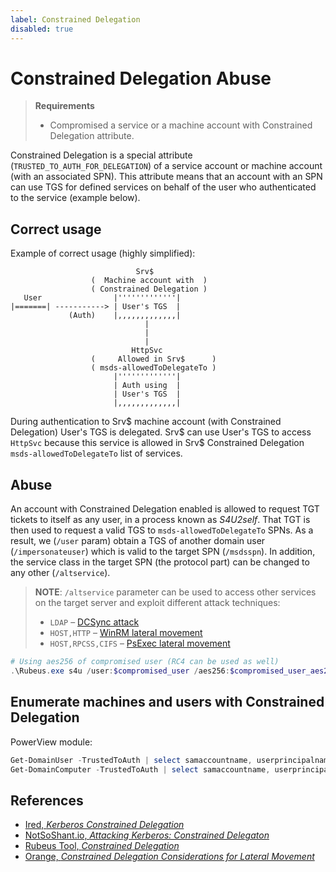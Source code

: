 ```yaml
---
label: Constrained Delegation
disabled: true
---
```


# Constrained Delegation Abuse

> **Requirements**
>
> * Compromised a service or a machine account with Constrained Delegation attribute.

Constrained Delegation is a special attribute (`TRUSTED_TO_AUTH_FOR_DELEGATION`) of a service account or machine account (with an associated SPN). This attribute means that an account with an SPN can use TGS for defined services on behalf of the user who authenticated to the service (example below).

## Correct usage

Example of correct usage (highly simplified):

```plaintext
                            Srv$
                  (  Machine account with  )
                  ( Constrained Delegation )
   User                |'''''''''''''|
|=======| -----------> | User's TGS  |
             (Auth)    |,,,,,,,,,,,,,|
                              |
                              |
                              |
                           HttpSvc
                  (     Allowed in Srv$      )
                  ( msds-allowedToDelegateTo ) 
                       |'''''''''''''|
                       | Auth using  |
                       | User's TGS  |
                       |,,,,,,,,,,,,,|
```

During authentication to Srv$ machine account (with Constrained Delegation) User's TGS is delegated. Srv$ can use User's TGS to access `HttpSvc` because this service is allowed in Srv$ Constrained Delegation `msds-allowedToDelegateTo` list of services.

## Abuse

An account with Constrained Delegation enabled is allowed to request TGT tickets to itself as any user, in a process known as _S4U2self_. That TGT is then used to request a valid TGS to `msds-allowedToDelegateTo` SPNs. As a result, we (`/user` param) obtain a TGS of another domain user (`/impersonateuser`) which is valid to the target SPN (`/msdsspn`). In addition, the service class in the target SPN (the protocol part) can be changed to any other (`/altservice`).

> **NOTE**: `/altservice` parameter can be used to access other services on the target server and exploit different attack techniques:
>
> * `LDAP` – [DCSync attack](/windows-domain-privesc/from-dc)
> * `HOST,HTTP` – [WinRM lateral movement](/windows-lateral-movement/winrm)
> * `HOST,RPCSS,CIFS` – [PsExec lateral movement](/windows-lateral-movement/)  

```powershell
# Using aes256 of compromised user (RC4 can be used as well)
.\Rubeus.exe s4u /user:$compromised_user /aes256:$compromised_user_aes256 /impersonateuser:$domain_user_to_impersonate /msdsspn:$legit_spn_from_msds_list /altservice:$alternative_service_class
```

## Enumerate machines and users with Constrained Delegation

PowerView module:

```powershell
Get-DomainUser -TrustedToAuth | select samaccountname, userprincipalname, msds-allowedtodelegateto
Get-DomainComputer -TrustedToAuth | select samaccountname, userprincipalname, msds-allowedtodelegateto
```

## References

* [Ired, _Kerberos Constrained Delegation_](https://www.ired.team/offensive-security-experiments/active-directory-kerberos-abuse/abusing-kerberos-constrained-delegation)
* [NotSoShant.io, _Attacking Kerberos: Constrained Delegaton_](https://www.notsoshant.io/blog/attacking-kerberos-constrained-delegation/)
* [Rubeus Tool, _Constrained Delegation_](https://github.com/GhostPack/Rubeus?tab=readme-ov-file#s4u)
* [Orange, _Constrained Delegation Considerations for Lateral Movement_](https://sensepost.com/blog/2022/constrained-delegation-considerations-for-lateral-movement/)
